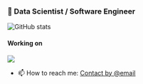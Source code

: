 ### 👋 Data Scientist / Software Engineer 

![GitHub stats](https://github-readme-stats.vercel.app/api?username=ogabrielluiz&count_private=true&show_icons=true&theme=dracula&include_all_commits=true&hide=stars,contribs)

#### Working on

<a href="https://github.com/logspace-ai/langflow">
  <img align="center" src="https://github-readme-stats.vercel.app/api/pin/?username=logspace-ai&repo=langflow&theme=dracula" />
</a>

- 📫 How to reach me: <a href="mailto:gabriel@logspace.ai?subject=GH%3A%20Outreach">Contact by @email</a>

<!--
**ogabrielluiz/ogabrielluiz** is a ✨ _special_ ✨ repository because its `README.md` (this file) appears on your GitHub profile.

Here are some ideas to get you started:

- 🔭 I’m currently working on ...
- 🌱 I’m currently learning ...
- 👯 I’m looking to collaborate on ...
- 🤔 I’m looking for help with ...
- 💬 Ask me about ...
- 📫 How to reach me: ...
- 😄 Pronouns: ...
- ⚡ Fun fact: ...
-->

